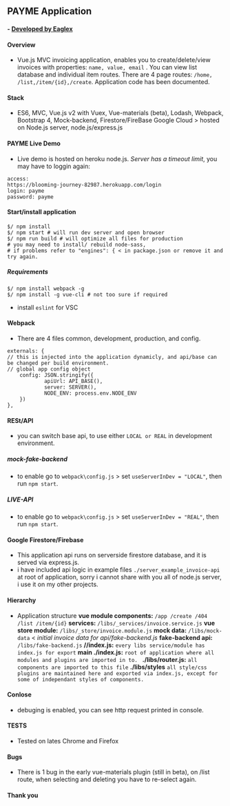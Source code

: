 ## PAYME Application
#### - [ Developed by Eaglex ](http://eaglex.net)

#### Overview
* Vue.js MVC invoicing application, enables you to create/delete/view invoices with properties: `name, value, email` . You can view list database and individual item routes. There are 4 page routes: `/home, /list,/item/{id},/create`. Application code has been documented.


#### Stack
* ES6, MVC, Vue.js v2 with Vuex, Vue-materials (beta), Lodash, Webpack,  Bootstrap 4, Mock-backend, Firestore/FireBase Google Cloud > hosted on Node.js server, node.js/express.js


#### PAYME Live Demo
* Live demo is hosted on heroku node.js. *Server has a timeout limit*, you may have to loggin again:

````
access:
https://blooming-journey-82987.herokuapp.com/login
login: payme
password: payme

````

####  Start/install application
```
$/ npm install
$/ npm start # will run dev server and open browser
$/ npm run build # will optimize all files for production
# you may need to install/ rebuild node-sass, 
# if problems refer to "engines": { < in package.json or remove it and try again.
```
##### Requirements
````
$/ npm install webpack -g
$/ npm install -g vue-cli # not too sure if required
````
* install `eslint` for VSC

#### Webpack
* There are 4 files common, development,  production, and config.
````
externals: {
// this is injected into the application dynamicly, and api/base can be changed per build environment.
// global app config object
	config: JSON.stringify({
			apiUrl: API_BASE(),
			server: SERVER(),
			NODE_ENV: process.env.NODE_ENV
	})
},
````

#### RESt/API
* you can switch base api, to use either `LOCAL or REAL` in development environment.
##### mock-fake-backend
* to enable go to `webpack\config.js` > set `useServerInDev = "LOCAL"`, then run `npm start`.
##### LIVE-API
* to enable go to `webpack\config.js` > set `useServerInDev = "REAL"`, then run `npm start`.

#### Google Firestore/Firebase
* This application api runs on serverside firestore database, and it is served via express.js.
* i have included api logic in example files `./server_example_invoice-api` at root of application, sorry i cannot share with you all of node.js server, i use it on my other projects.

#### Hierarchy 
* Application structure
**vue module components:**  `/app /create /404 /list /item/{id}`
**services:**  `/libs/_services/invoice.service.js`
**vue  store module:**  `/libs/_store/invoice.module.js`
**mock data:**  `/libs/mock-data` < *initial invoice data for api/fake-backend.js*
**fake-backend api:**  `/libs/fake-backend.js`
**/\/index.js:**  `every libs service/module has index.js for export`
**main ./index.js:** `root of application where all modules and plugins are imported in to. `
**./libs/router.js:**  `all components are imported to this file`
**./libs/styles**  `all style/css plugins are maintained here and exported via index.js, except for some of independant styles of components.`

####  Conlose
* debuging is enabled, you can see http request printed in console.


#### TESTS
* Tested on lates Chrome and Firefox

####  Bugs
* There is 1 bug in the early vue-materials plugin (still in beta), on /list route, when selecting and deleting you have to re-select again.

#### Thank you